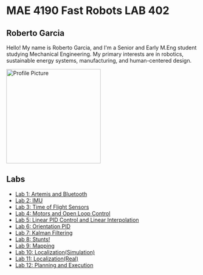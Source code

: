 
# MAE 4190 Fast Robots LAB 402

## Roberto Garcia

Hello! My name is Roberto Garcia, and I'm a Senior and Early M.Eng student studying Mechanical Engineering. My primary interests are in robotics, sustainable energy systems, manufacturing, and human-centered design. 

<img width="248" alt="Profile Picture" src="IMG_3643.JPG">

## Labs

- [Lab 1: Artemis and Bluetooth](/Lab1)
- [Lab 2: IMU](/Lab2)
- [Lab 3: Time of Flight Sensors](/Lab3)
- [Lab 4: Motors and Open Loop Control](/Lab4)
- [Lab 5: Linear PID Control and Linear Interpolation](/Lab5)
- [Lab 6: Orientation PID](/Lab6)
- [Lab 7: Kalman Filtering](/Lab7)
- [Lab 8: Stunts!](/Lab8)
- [Lab 9: Mapping](/Lab9)
- [Lab 10: Localization(Simulation)](/Lab10)
- [Lab 11: Localization(Real)](/Lab11)
- [Lab 12: Planning and Execution](/Lab12)
